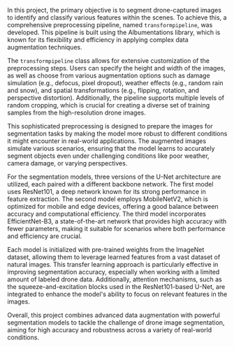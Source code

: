 In this project, the primary objective is to segment drone-captured images to identify and classify various features within the scenes. To achieve this, a comprehensive preprocessing pipeline, named `transformpipeline`, was developed. This pipeline is built using the Albumentations library, which is known for its flexibility and efficiency in applying complex data augmentation techniques. 

The `transformpipeline` class allows for extensive customization of the preprocessing steps. Users can specify the height and width of the images, as well as choose from various augmentation options such as damage simulation (e.g., defocus, pixel dropout), weather effects (e.g., random rain and snow), and spatial transformations (e.g., flipping, rotation, and perspective distortion). Additionally, the pipeline supports multiple levels of random cropping, which is crucial for creating a diverse set of training samples from the high-resolution drone images.

This sophisticated preprocessing is designed to prepare the images for segmentation tasks by making the model more robust to different conditions it might encounter in real-world applications. The augmented images simulate various scenarios, ensuring that the model learns to accurately segment objects even under challenging conditions like poor weather, camera damage, or varying perspectives.

For the segmentation models, three versions of the U-Net architecture are utilized, each paired with a different backbone network. The first model uses ResNet101, a deep network known for its strong performance in feature extraction. The second model employs MobileNetV2, which is optimized for mobile and edge devices, offering a good balance between accuracy and computational efficiency. The third model incorporates EfficientNet-B3, a state-of-the-art network that provides high accuracy with fewer parameters, making it suitable for scenarios where both performance and efficiency are crucial.

Each model is initialized with pre-trained weights from the ImageNet dataset, allowing them to leverage learned features from a vast dataset of natural images. This transfer learning approach is particularly effective in improving segmentation accuracy, especially when working with a limited amount of labeled drone data. Additionally, attention mechanisms, such as the squeeze-and-excitation blocks used in the ResNet101-based U-Net, are integrated to enhance the model's ability to focus on relevant features in the images.

Overall, this project combines advanced data augmentation with powerful segmentation models to tackle the challenge of drone image segmentation, aiming for high accuracy and robustness across a variety of real-world conditions.
